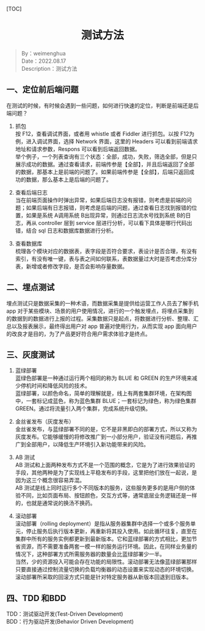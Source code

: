 [TOC]

<h1 align="center">测试方法</h1>

> By：weimenghua  
> Date：2022.08.17  
> Description：测试方法



## 一、定位前后端问题
在测试的时候，有时候会遇到一些问题，如何进行快速的定位，判断是前端还是后端问题？

1. 抓包  
按 F12，查看调试界面，或者用 whistle 或者 Fiddler 进行抓包。以按 F12为例，进入调试界面，选择 Network 界面，这里的 Headers 可以看到前端请求地址和请求参数，Respons 可以看到后端返回数据。    
举个例子，一个列表查询有三个状态：全部，成功，失败，筛选全部，但是只展示成功的数据。通过查看请求，前端传参是【全部】，并且后端返回了全部的数据，那基本上是前端的问题了。如果前端传参是【全部】，后端只返回成功的数据，那么基本上是后端的问题了。

2. 查看后端日志  
当在前端页面操作时弹出异常，如果后端日志没有报错，则考虑是前端的问题；如果后端有日志报错，则考虑是后端的问题，通过查看日志找到报错的位置，如果是系统 A调用系统 B出现异常，则通过日志流水号找到系统 B的日志，再从 controller 层到 service 层进行分析，可以看下具体是哪行代码出错，结合 sql 日志和数据库数据进行分析。

3. 查看数据库  
梳理各个模块对应的数据表，表字段是否符合要求，表设计是否合理，有没有索引，有没有唯一键，表与表之间如何联系，表数据量过大时是否考虑分库分表，新增或者修改字段，是否会影响存量数据。



## 二、埋点测试

埋点测试只是数据采集的一种术语，而数据采集是提供给运营工作人员去了解手机 app 对于某些模块、场景的用户使用情况，进行的一个触发埋点，将埋点采集到的数据到的数据进行上报的过程。采集数据只是起点，将数据进行分析、整理、汇总以及报表展示，最终得出用户对 app 普遍对使用行为，从而实现 app 面向用户的改良才是目的，为了产品更好符合用户需求体验才是终点。



## 三、灰度测试

1. 蓝绿部署  
蓝绿色部署是一种通过运行两个相同的称为 BLUE 和 GREEN 的生产环境来减少停机时间和降低风险的技术。    
蓝绿部署，以颜色命名，简单的理解就是，线上有两套集群环境，在架构图中，一套标记成蓝色，称为蓝色集群 BLUE；一套标记为绿色，称为绿色集群 GREEN。通过将流量引入两个集群，完成系统升级切换。

2. 金丝雀发布（灰度发布）  
金丝雀发布，与蓝绿部署不同的是，它不是非黑即白的部署方式，所以又称为灰度发布。它能够缓慢的将修改推广到一小部分用户，验证没有问题后，再推广到全部用户，以降低生产环境引入新功能带来的风险。

3. AB 测试  
AB 测试和上面两种发布方式不是一个范围的概念，它是为了进行效果验证的手段，其他两种是为了实现线上平稳发布的手段，这里把他们放在一起说，是因为这三个概念很容易弄混。  
AB 测试是线上同时运行多个不同版本的服务，这些服务更多的是用户侧的体验不同，比如页面布局、按钮颜色，交互方式等，通常底层业务逻辑还是一样的，也就是通常说的换汤不换药。

4. 滚动部署  
滚动部署（rolling deployment）是指从服务器集群中选择一个或多个服务单元，停止服务后执行版本更新，再重新将其投入使用。如此循环往复，直至在集群中所有的服务实例都更新到最新版本。它和蓝绿部署的方式相比，更加节省资源，而不需要准备两套一模一样的服务运行环境。因此，在同样业务量的情况下，这种部署方式所需服务器的数量会比蓝绿部署少一半。   
当然，少的资源投入可能会存在功能的局限性。滚动部署无法像蓝绿部署那样只要直接通过控制流量切换的负载均衡器的动态设置来实现动态的环境切换。滚动部署所采取的回滚方式只能是针对特定服务器从新版本回退到旧版本。



## 四、TDD 和BDD

TDD：测试驱动开发(Test-Driven Development)   
BDD：行为驱动开发(Behavior Driven Development)    
